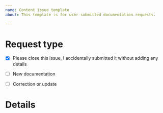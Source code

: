 ```yaml
---
name: Content issue template
about: This template is for user-submitted documentation requests.

---
```


# Request type
<!-- Select the appropriate option -->
- [x] Please close this issue, I accidentally submitted it without adding any details
- [ ] New documentation
- [ ] Correction or update


# Details
<!-- Tell us about the issue you saw. A clear description, links, and screenshots help us fix it faster. -->

<!-- Please include the URL of the page(s) you are seeing the problem on, if it concerns one or more specific pages -->


